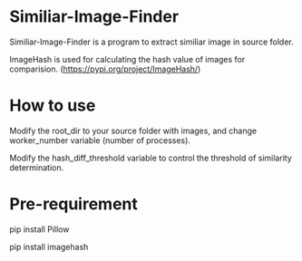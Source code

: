 # Similiar-Image-Finder

Similiar-Image-Finder is a program to extract similiar image in source folder.

ImageHash is used for calculating the hash value of images for comparision. (https://pypi.org/project/ImageHash/)
# How to use

Modify the root_dir to your source folder with images, and change worker_number variable (number of processes).

Modify the hash_diff_threshold variable to control the threshold of similarity determination.


# Pre-requirement
pip install Pillow

pip install imagehash
